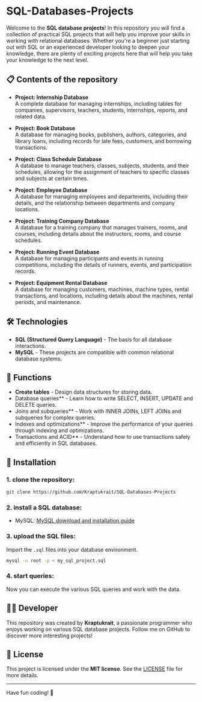 
# SQL-Databases-Projects

Welcome to the **SQL database projects**! In this repository you will find a collection of practical SQL projects that will help you improve your skills in working with relational databases. Whether you're a beginner just starting out with SQL or an experienced developer looking to deepen your knowledge, there are plenty of exciting projects here that will help you take your knowledge to the next level.

## 📋 Contents of the repository

- **Project: Internship Database**  
A complete database for managing internships, including tables for companies, supervisors, teachers, students, internships, reports, and related data.

- **Project: Book Database**  
  A database for managing books, publishers, authors, categories, and library loans, including records for late fees, customers, and borrowing transactions.

- **Project: Class Schedule Database**  
  A database to manage teachers, classes, subjects, students, and their schedules, allowing for the assignment of teachers to specific classes and subjects at certain times.

- **Project: Employee Database**  
  A database for managing employees and departments, including their details, and the relationship between departments and company locations.

- **Project: Training Company Database**  
  A database for a training company that manages trainers, rooms, and courses, including details about the instructors, rooms, and course schedules.

- **Project: Running Event Database**  
  A database for managing participants and events in running competitions, including the details of runners, events, and participation records.

- **Project: Equipment Rental Database**  
  A database for managing customers, machines, machine types, rental transactions, and locations, including details about the machines, rental periods, and maintenance.


## 🛠️ Technologies

- **SQL (Structured Query Language)** - The basis for all database interactions.
- **MySQL** - These projects are compatible with common relational database systems.

## 🚀 Functions

- **Create tables** - Design data structures for storing data.
- Database queries** - Learn how to write SELECT, INSERT, UPDATE and DELETE queries.
- Joins and subqueries** - Work with INNER JOINs, LEFT JOINs and subqueries for complex queries.
- Indexes and optimizations** - Improve the performance of your queries through indexing and optimizations.
- Transactions and ACID** - Understand how to use transactions safely and efficiently in SQL databases.

## 🔧 Installation

### 1. clone the repository:

```bash
git clone https://github.com/Kraptukrait/SQL-Databases-Projects
```

### 2. install a SQL database:

- MySQL: [MySQL download and installation guide](https://dev.mysql.com/downloads/)


### 3. upload the SQL files:

Import the `.sql` files into your database environment.

```bash
mysql -u root -p < my_sql_project.sql
```

### 4. start queries:

Now you can execute the various SQL queries and work with the data.

## 👨‍💻 Developer

This repository was created by **Kraptukrait**, a passionate programmer who enjoys working on various SQL database projects. Follow me on GitHub to discover more interesting projects!

## 📢 License

This project is licensed under the **MIT license**. See the [LICENSE](LICENSE) file for more details.

---

Have fun coding! 🚀

